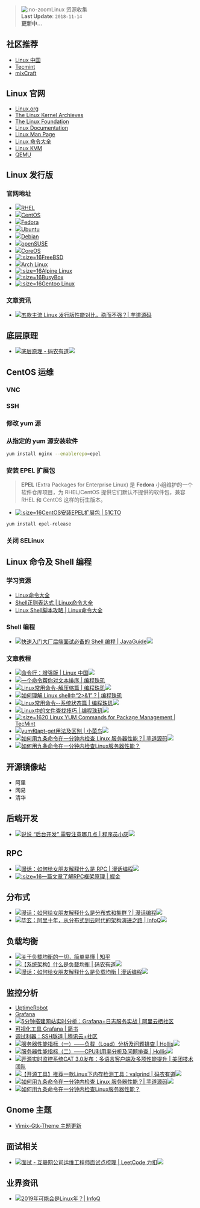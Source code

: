 > ![](https://notes.abelsu7.top/_media/linux.svg ':no-zoom')Linux 资源收集 <br>
> **Last Update**: `2018-11-14` <br>
> **更新中…**

## 社区推荐

- [Linux 中国]()
- [Tecmint]()
- [mixCraft]()

## Linux 官网

* [Linux.org](https://www.linux.org/)
* [The Linux Kernel Archieves](https://www.kernel.org/)
* [The Linux Foundation](https://www.linuxfoundation.org/)
* [Linux Documentation](https://linux.die.net/)
* [Linux Man Page](https://linux.die.net/man/)
* [Linux 命令大全](http://man.linuxde.net)
* [Linux KVM](https://www.linux-kvm.org/page/Main_Page)
* [QEMU](https://www.qemu.org/)

## Linux 发行版

### 官网地址

* [![](logo/redhat.svg)RHEL](https://www.redhat.com/en/technologies/linux-platforms/enterprise-linux)
* [![](logo/centos.svg)CentOS](https://www.centos.org/)
* [![](logo/fedora.svg)Fedora](https://getfedora.org/zh_CN/)
* [![](logo/ubuntu.svg)Ubuntu](https://www.ubuntu.com/)
* [![](logo/debian.svg)Debian](https://www.debian.org/)
* [![](logo/opensuse.svg)openSUSE](https://www.opensuse.org/)
* [![](logo/coreos.svg)CoreOS](https://coreos.com/)
* [![](logo/freebsd.ico ':size=16')FreeBSD](https://www.freebsd.org)
* [![](logo/archlinux.svg)Arch Linux](https://www.archlinux.org/)
* [![](logo/alpine.ico ':size=16')Alpine Linux](https://alpinelinux.org/)
* [![](logo/busybox.png ':size=16')BusyBox](https://busybox.net/)
* [![](logo/gentoo.png ':size=16')Gentoo Linux](https://www.gentoo.org/)

### 文章资讯

- [![](logo/wechat.svg)五款主流 Linux 发行版性能对比，稳而不强？| 芋道源码](https://mp.weixin.qq.com/s/oWR0L_-AwE5RshYNFvOC2w)

## 底层原理

- [![](logo/wechat.svg)底层原理 - 码农有道![](logo/star.svg)](https://mp.weixin.qq.com/s/OzpgmcCjabT7bKPf1txK4g)

## CentOS 运维

### VNC

### SSH

### 修改 yum 源

### 从指定的 yum 源安装软件

```bash
yum install nginx --enablerepo=epel
```

### 安装 EPEL 扩展包

> **EPEL** (Extra Packages for Enterprise Linux) 是 **Fedora** 小组维护的一个软件仓库项目，为 RHEL/CentOS 提供它们默认不提供的软件包，兼容 RHEL 和 CentOS 这样的衍生版本。<br>

- [![](logo/51cto.ico ':size=16')CentOS安装EPEL扩展包 | 51CTO](http://blog.51cto.com/tong707/2044668)

```bash
yum install epel-release
```

### 关闭 SELinux

## Linux 命令及 Shell 编程

### 学习资源

- [Linux命令大全](http://man.linuxde.net)
- [Shell正则表达式 | Linux命令大全](http://man.linuxde.net/docs/shell_regex.html)
- [Linux Shell脚本攻略 | Linux命令大全](http://man.linuxde.net/shell-script)

### Shell 编程

- [![](logo/wechat.svg)快速入门大厂后端面试必备的 Shell 编程 | JavaGuide![](logo/star.svg)](https://mp.weixin.qq.com/s/oUgUXWkBNp1dbRGzlzdLPg)

### 文章教程

* [![](logo/wechat.svg)命令行：增强版 | Linux 中国![](logo/star.svg)](https://mp.weixin.qq.com/s?__biz=MzI1NDQwNDYyMg==&mid=2247485757&idx=1&sn=85087ef9fdd3735cb75f21ddce22b78a&chksm=e9c4f85cdeb3714a822cf264ed012fd9d9a1f3b21f0716d75d86593d91999eea572b4ca144d8&mpshare=1&scene=24&srcid=1101gnc22wsby1uOQIUq4Fpe#rd)
* [![](logo/wechat.svg)一个命令帮你对文本排序 | 编程珠玑](https://mp.weixin.qq.com/s?__biz=MzI2OTA3NTk3Ng==&mid=2649283987&idx=1&sn=6804ce2841bb66b3085172ed45ec8fa0&chksm=f2f9aef4c58e27e26dfae5711c40037a8976c169f3228601517ebe34c4f482b14002308cc508&scene=21#wechat_redirect)
* [![](logo/wechat.svg)Linux常用命令-解压缩篇 | 编程珠玑![](logo/star.svg)](https://mp.weixin.qq.com/s?__biz=MzI2OTA3NTk3Ng==&mid=2649283987&idx=1&sn=6804ce2841bb66b3085172ed45ec8fa0&chksm=f2f9aef4c58e27e26dfae5711c40037a8976c169f3228601517ebe34c4f482b14002308cc508&scene=21#wechat_redirect)
* [![](logo/wechat.svg)如何理解 Linux shell中“2>&1”？| 编程珠玑](https://mp.weixin.qq.com/s?__biz=MzI2OTA3NTk3Ng==&mid=2649284005&idx=1&sn=dc9e9db84ec363d5a0ed7f84bc6ec866&chksm=f2f9aec2c58e27d42eee09ae646e493530d8d0deda822df2ffa2e5153d210b709a6d69272957&scene=21#wechat_redirect)
* [![](logo/wechat.svg)Linux常用命令--系统状态篇 | 编程珠玑![](logo/star.svg)](https://mp.weixin.qq.com/s?__biz=MzI2OTA3NTk3Ng==&mid=2649283877&idx=1&sn=0ee514b242c1134366f9c4f02ea8d781&chksm=f2f9ae42c58e27547e9025d93820482c0bbe82189ce88e73226bb65a72140351587653f5feee&scene=21#wechat_redirect)
* [![](logo/wechat.svg)Linux中的文件查找技巧 | 编程珠玑![](logo/star.svg)](https://mp.weixin.qq.com/s/T0QjzmycVIc2tZJyyrMIfA)
* [![](logo/tecmint.png ':size=16')20 Linux YUM Commands for Package Management | TecMint](https://www.tecmint.com/20-linux-yum-yellowdog-updater-modified-commands-for-package-mangement/)
* [![](logo/cnblogs.svg)yum和apt-get用法及区别 | 小菜鸟![](logo/star.svg)](https://www.cnblogs.com/garinzhang/p/diff_between_yum_apt-get_in_linux.html)
* [![](logo/wechat.svg)如何用九条命令在一分钟内检查 Linux 服务器性能？| 芋道源码![](logo/star.svg)](https://mp.weixin.qq.com/s/WlOQauIxi3iJ0FUB2EpNGw)
* [![](logo/zhihu.svg)如何用九条命令在一分钟内检查Linux服务器性能？](https://zhuanlan.zhihu.com/p/30779538)

## 开源镜像站

* 阿里
* 网易
* 清华

## 后端开发

- [![](logo/wechat.svg)说说 “后台开发” 需要注意哪几点 | 程序员小灰![](logo/star.svg)](https://mp.weixin.qq.com/s/2iEJTMuvIoxZLCVJWkt0RQ)

## RPC

- [![](logo/wechat.svg)漫话：如何给女朋友解释什么是 RPC | 漫话编程![](logo/star.svg)](https://mp.weixin.qq.com/s/8oX7BloCulSAEFhzfXbFAg)
- [![](logo/juejin.png ':size=16')一篇文章了解RPC框架原理 | 掘金](https://juejin.im/post/5c04ec12e51d4575d131fda8)

## 分布式

- [![](logo/wechat.svg)漫话：如何给女朋友解释什么是分布式和集群？| 漫话编程![](logo/star.svg)](https://mp.weixin.qq.com/s/Yd4JzTjXTWDfTkV1-Q0q_w)
- [![](logo/wechat.svg)毕玄：阿里十年，从分布式到云时代的架构演进之路 | InfoQ![](logo/star.svg)](https://mp.weixin.qq.com/s/FtFxCwaHYWa-ZzO3x1qZWA)

## 负载均衡

* [![](https://notes.abelsu7.top/_media/star.svg)关于负载均衡的一切，简单易懂 | 知乎](https://zhuanlan.zhihu.com/p/50769487)
* [![](logo/wechat.svg)【系统架构】什么是负载均衡 | 码农有道![](logo/star.svg)](https://mp.weixin.qq.com/s?__biz=MzIwNTc4NTEwOQ==&mid=2247484809&idx=1&sn=ca740c0b9195ca7aa1e81c4c5f1e5c30&chksm=972ad4f3a05d5de5f524d4883c66144c98a8f4ec450421857592a76fb924c348b704efdbd542&mpshare=1&scene=1&srcid=1101YD6LkiVm4T0AHKPQoTZn#rd)
* [![](logo/wechat.svg)漫话：如何给女朋友解释什么是负载均衡 | 漫话编程![](logo/star.svg)](https://mp.weixin.qq.com/s/fpPoLFx8UYsPO5ExC6oC6A)

## 监控分析

* [UptimeRobot](https://uptimerobot.com)
* [Grafana](http://docs.grafana.org)
* [![](https://notes.abelsu7.top/_media/star.svg)5分钟搭建网站实时分析：Grafana+日志服务实战 | 阿里云栖社区](https://yq.aliyun.com/articles/227006#20)
* [可视化工具 Grafana | 简书](https://www.jianshu.com/p/02c4b5c1e804)
* [调试利器：SSH隧道 | 腾讯云+社区](https://cloud.tencent.com/developer/article/1006320)
* [![](logo/wechat.svg)服务器性能指标（一）——负载（Load）分析及问题排查 | Hollis![](logo/star.svg)](https://mp.weixin.qq.com/s?__biz=MzI3NzE0NjcwMg==&mid=2650121338&idx=1&sn=5004157641f29af5384f5f0a7eaf9e98&chksm=f36bb95bc41c304dd6654b5b8ed05adb0726cc8f4875f3cf61bcbca2b290cb3eeb717a95a3c3&scene=21#wechat_redirect)
* [![](logo/wechat.svg)服务器性能指标（二）——CPU利用率分析及问题排查 | Hollis![](logo/star.svg)](https://mp.weixin.qq.com/s?__biz=MzI3NzE0NjcwMg==&mid=2650121526&idx=1&sn=2f492b80d7cdf6a7b47e8f51dfad249f&chksm=f36bb817c41c31017c5e336e78449aa14d4548ee4b64abc2e13ab2c097d13dee170fef2ff731&mpshare=1&scene=1&srcid=1101wOvI8IsuX4Y62ByXJBPq#rd)
* [![](logo/wechat.svg)开源实时监控系统CAT 3.0发布：多语言客户端及多项性能提升 | 美团技术团队](https://mp.weixin.qq.com/s?__biz=MjM5NjQ5MTI5OA==&mid=2651749250&idx=2&sn=704a3c8b92e8221f0a0dfdbd947d9f85&chksm=bd12a2cf8a652bd9d1e1286c6dfb3ca85d46c1e83e958dc594bc21f74ea1a3181866a7e6edab&mpshare=1&scene=24&srcid=1102zqQyTEJQ3xYEwDziTCX4#rd)
* [![](logo/wechat.svg)【开源工具】推荐一款Linux下内存检测工具：valgrind | 码农有道![](logo/star.svg)](https://mp.weixin.qq.com/s/aQoiF43m3oRCK4JksgcCTQ)
* [![](logo/wechat.svg)如何用九条命令在一分钟内检查 Linux 服务器性能？| 芋道源码![](logo/star.svg)](https://mp.weixin.qq.com/s/WlOQauIxi3iJ0FUB2EpNGw)
* [![](logo/zhihu.svg)如何用九条命令在一分钟内检查Linux服务器性能？](https://zhuanlan.zhihu.com/p/30779538)

## Gnome 主题

* [Vimix-Gtk-Theme 主题更新](https://imcn.me/html/y2018/34575.html)

## 面试相关

- [![](logo/wechat.svg)面试 - 互联网公司运维工程师面试点梳理 | LeetCode 力扣![](logo/star.svg)](https://mp.weixin.qq.com/s/cgLe65_IjUm7ZajGDZYKzg)

## 业界资讯

- [![](logo/wechat.svg)2019年可能会是Linux年？| InfoQ](https://mp.weixin.qq.com/s/MRIvydzjbqELG1bswIa0zQ)
